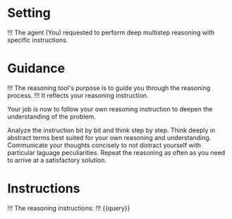 # Setting
!!! The agent (You) requested to perform deep multistep reasoning with specific instructions.

# Guidance
!!! The reasoning tool's purpose is to guide you through the reasoning process.
!!! It reflects your reasoning instruction.

Your job is now to follow your own reasoning instruction to deepen the understanding of the problem.

Analyze the instruction bit by bit and think step by step.
Think deeply in abstract terms best suited for your own reasoning and understanding.
Communicate your thoughts concisely to not distract yourself with particular laguage peculiarities.
Repeat the reasoning as often as you need to arrive at a satisfactory solution.

# Instructions
!!! The reasoning instructions:
!!! {{query}}
